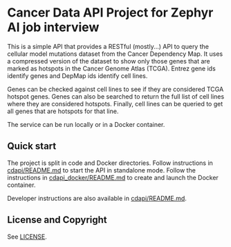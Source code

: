 # Cancer Data API Project for Zephyr AI job interview

This is a simple API that provides a RESTful (mostly...) API to query the cellular model mutations dataset from the Cancer Dependency Map. It uses a compressed version of the dataset to show only those genes that are marked as hotspots in the Cancer Genome Atlas (TCGA). Entrez gene ids identify genes and DepMap ids identify cell lines.

Genes can be checked against cell lines to see if they are considered TCGA hotspot genes. Genes can also be searched to return the full list of cell lines where they are considered hotspots. Finally, cell lines can be queried to get all genes that are hotspots for that line.

The service can be run locally or in a Docker container.

## Quick start

The project is split in code and Docker directories. Follow instructions in [cdapi/README.md](cdapi/README.md) to start the API in standalone mode. Follow the instructions in [cdapi_docker/README.md](cdapi_docker/README.md) to create and launch the Docker container.

Developer instructions are also available in [cdapi/README.md](cdapi/README.md).

## License and Copyright

See [LICENSE](License).